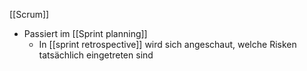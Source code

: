 [[Scrum]]

- Passiert im [[Sprint planning]]
	- In [[sprint retrospective]] wird sich angeschaut, welche Risken tatsächlich eingetreten sind